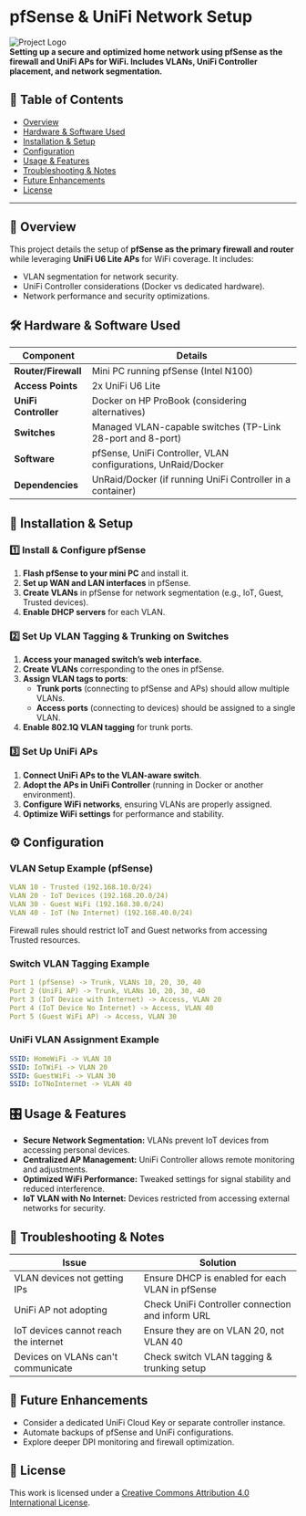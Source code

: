 # pfSense & UniFi Network Setup

![Project Logo](link-to-logo)  
**Setting up a secure and optimized home network using pfSense as the firewall and UniFi APs for WiFi. Includes VLANs, UniFi Controller placement, and network segmentation.**

## 📌 Table of Contents
- [Overview](#overview)
- [Hardware & Software Used](#hardware--software-used)
- [Installation & Setup](#installation--setup)
- [Configuration](#configuration)
- [Usage & Features](#usage--features)
- [Troubleshooting & Notes](#troubleshooting--notes)
- [Future Enhancements](#future-enhancements)
- [License](#license)

---

## 📖 Overview
This project details the setup of **pfSense as the primary firewall and router** while leveraging **UniFi U6 Lite APs** for WiFi coverage. It includes:
- VLAN segmentation for network security.
- UniFi Controller considerations (Docker vs dedicated hardware).
- Network performance and security optimizations.

## 🛠 Hardware & Software Used
| Component | Details |
|-----------|---------|
| **Router/Firewall** | Mini PC running pfSense (Intel N100) |
| **Access Points** | 2x UniFi U6 Lite |
| **UniFi Controller** | Docker on HP ProBook (considering alternatives) |
| **Switches** | Managed VLAN-capable switches (TP-Link 28-port and 8-port) |
| **Software** | pfSense, UniFi Controller, VLAN configurations, UnRaid/Docker |
| **Dependencies** | UnRaid/Docker (if running UniFi Controller in a container) |

## 🚀 Installation & Setup
### 1️⃣ Install & Configure pfSense
1. **Flash pfSense to your mini PC** and install it.
2. **Set up WAN and LAN interfaces** in pfSense.
3. **Create VLANs** in pfSense for network segmentation (e.g., IoT, Guest, Trusted devices).
4. **Enable DHCP servers** for each VLAN.

### 2️⃣ Set Up VLAN Tagging & Trunking on Switches
1. **Access your managed switch’s web interface.**
2. **Create VLANs** corresponding to the ones in pfSense.
3. **Assign VLAN tags to ports**:
   - **Trunk ports** (connecting to pfSense and APs) should allow multiple VLANs.
   - **Access ports** (connecting to devices) should be assigned to a single VLAN.
4. **Enable 802.1Q VLAN tagging** for trunk ports.

### 3️⃣ Set Up UniFi APs
1. **Connect UniFi APs to the VLAN-aware switch**.
2. **Adopt the APs in UniFi Controller** (running in Docker or another environment).
3. **Configure WiFi networks**, ensuring VLANs are properly assigned.
4. **Optimize WiFi settings** for performance and stability.

## ⚙ Configuration
### VLAN Setup Example (pfSense)
```yaml
VLAN 10 - Trusted (192.168.10.0/24)
VLAN 20 - IoT Devices (192.168.20.0/24)
VLAN 30 - Guest WiFi (192.168.30.0/24)
VLAN 40 - IoT (No Internet) (192.168.40.0/24)
```
Firewall rules should restrict IoT and Guest networks from accessing Trusted resources.

### Switch VLAN Tagging Example
```yaml
Port 1 (pfSense) -> Trunk, VLANs 10, 20, 30, 40
Port 2 (UniFi AP) -> Trunk, VLANs 10, 20, 30, 40
Port 3 (IoT Device with Internet) -> Access, VLAN 20
Port 4 (IoT Device No Internet) -> Access, VLAN 40
Port 5 (Guest WiFi AP) -> Access, VLAN 30
```

### UniFi VLAN Assignment Example
```yaml
SSID: HomeWiFi -> VLAN 10
SSID: IoTWiFi -> VLAN 20
SSID: GuestWiFi -> VLAN 30
SSID: IoTNoInternet -> VLAN 40
```

## 🎛 Usage & Features
- **Secure Network Segmentation:** VLANs prevent IoT devices from accessing personal devices.
- **Centralized AP Management:** UniFi Controller allows remote monitoring and adjustments.
- **Optimized WiFi Performance:** Tweaked settings for signal stability and reduced interference.
- **IoT VLAN with No Internet:** Devices restricted from accessing external networks for security.

## 🛑 Troubleshooting & Notes
| Issue | Solution |
|-------|---------|
| VLAN devices not getting IPs | Ensure DHCP is enabled for each VLAN in pfSense |
| UniFi AP not adopting | Check UniFi Controller connection and inform URL |
| IoT devices cannot reach the internet | Ensure they are on VLAN 20, not VLAN 40 |
| Devices on VLANs can't communicate | Check switch VLAN tagging & trunking setup |

## 📌 Future Enhancements
- Consider a dedicated UniFi Cloud Key or separate controller instance.
- Automate backups of pfSense and UniFi configurations.
- Explore deeper DPI monitoring and firewall optimization.

## 📝 License
This work is licensed under a [Creative Commons Attribution 4.0 International License](https://creativecommons.org/licenses/by/4.0/).
